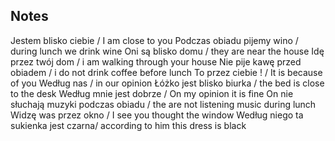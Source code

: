 ## Notes

Jestem blisko ciebie / I am close to you
Podczas obiadu pijemy wino / during lunch we drink wine
Oni są blisko domu / they are near the house
Idę przez twój dom / i am walking through your house
Nie pije kawę przed obiadem / i do not drink coffee before lunch 
To przez ciebie ! / It is because of you
Według nas / in our opinion
Łóżko jest blisko biurka / the bed is close to the desk
Według mnie jest dobrze / On my opinion it is fine
On nie słuchają muzyki podczas obiadu / the are not listening music during lunch
Widzę was przez okno / I see you thought the window
Według niego ta sukienka jest czarna/ according to him this dress is black
